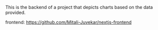 This is the backend of a project that depicts charts based on the data provided. 

frontend: https://github.com/Mitali-Juvekar/nextjs-frontend
